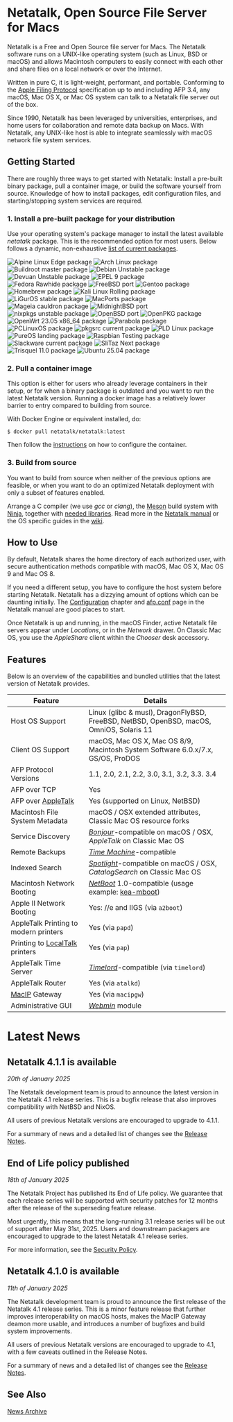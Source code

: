 # Netatalk, Open Source File Server for Macs

Netatalk is a Free and Open Source file server for Macs. The Netatalk
software runs on a UNIX-like operating system (such as Linux, BSD or
macOS) and allows Macintosh computers to easily connect with each other
and share files on a local network or over the Internet.

Written in pure C, it is light-weight, performant, and portable.
Conforming to the [Apple Filing
Protocol](https://developer.apple.com/library/archive/documentation/Networking/Conceptual/AFP/Introduction/Introduction.html#//apple_ref/doc/uid/TP40000854-CH1-SW1)
specification up to and including AFP 3.4, any macOS, Mac OS X, or Mac
OS system can talk to a Netatalk file server out of the box.

Since 1990, Netatalk has been leveraged by universities, enterprises,
and home users for collaboration and remote data backup on Macs. With
Netatalk, any UNIX-like host is able to integrate seamlessly with macOS
network file system services.

## Getting Started

There are roughly three ways to get started with Netatalk: Install a
pre-built binary package, pull a container image, or build the software
yourself from source. Knowledge of how to install packages, edit
configuration files, and starting/stopping system services are required.

### 1. Install a pre-built package for your distribution

Use your operating system's package manager to install the latest
available *netatalk* package. This is the recommended option for most
users. Below follows a dynamic, non-exhaustive [list of current
packages](https://repology.org/project/netatalk/packages).

![Alpine Linux Edge
package](https://repology.org/badge/version-for-repo/alpine_edge/netatalk.svg)
![Arch Linux
package](https://repology.org/badge/version-for-repo/aur/netatalk.svg)
![Buildroot master
package](https://repology.org/badge/version-for-repo/buildroot_master/netatalk.svg)
![Debian Unstable
package](https://repology.org/badge/version-for-repo/debian_unstable/netatalk.svg)
![Devuan Unstable
package](https://repology.org/badge/version-for-repo/devuan_unstable/netatalk.svg)
![EPEL 9
package](https://repology.org/badge/version-for-repo/epel_9/netatalk.svg)
![Fedora Rawhide
package](https://repology.org/badge/version-for-repo/fedora_rawhide/netatalk.svg)
![FreeBSD
port](https://repology.org/badge/version-for-repo/freebsd/netatalk.svg)
![Gentoo
package](https://repology.org/badge/version-for-repo/gentoo/netatalk.svg)
![Homebrew
package](https://repology.org/badge/version-for-repo/homebrew/netatalk.svg)
![Kali Linux Rolling
package](https://repology.org/badge/version-for-repo/kali_rolling/netatalk.svg)
![LiGurOS stable
package](https://repology.org/badge/version-for-repo/liguros_stable/netatalk.svg)
![MacPorts
package](https://repology.org/badge/version-for-repo/macports/netatalk.svg)
![Mageia cauldron
package](https://repology.org/badge/version-for-repo/mageia_cauldron/netatalk.svg)
![MidnightBSD
port](https://repology.org/badge/version-for-repo/mports/netatalk.svg)
![nixpkgs unstable
package](https://repology.org/badge/version-for-repo/nix_unstable/netatalk.svg)
![OpenBSD
port](https://repology.org/badge/version-for-repo/openbsd/netatalk.svg)
![OpenPKG
package](https://repology.org/badge/version-for-repo/openpkg_current/netatalk.svg)
![OpenWrt 23.05 x86_64
package](https://repology.org/badge/version-for-repo/openwrt_23_05_x86_64/netatalk.svg)
![Parabola
package](https://repology.org/badge/version-for-repo/parabola/netatalk.svg)
![PCLinuxOS
package](https://repology.org/badge/version-for-repo/pclinuxos/netatalk.svg)
![pkgsrc current
package](https://repology.org/badge/version-for-repo/pkgsrc_current/netatalk.svg)
![PLD Linux
package](https://repology.org/badge/version-for-repo/pld/netatalk.svg)
![PureOS landing
package](https://repology.org/badge/version-for-repo/pureos_landing/netatalk.svg)
![Raspbian Testing
package](https://repology.org/badge/version-for-repo/raspbian_testing/netatalk.svg)
![Slackware current
package](https://repology.org/badge/version-for-repo/slackware_current/netatalk.svg)
![SliTaz Next
package](https://repology.org/badge/version-for-repo/slitaz_next/netatalk.svg)
![Trisquel 11.0
package](https://repology.org/badge/version-for-repo/trisquel_11_0/netatalk.svg)
![Ubuntu 25.04
package](https://repology.org/badge/version-for-repo/ubuntu_25_04/netatalk.svg)

### 2. Pull a container image

This option is either for users who already leverage containers in their
setup, or for when a binary package is outdated and you want to run the
latest Netatalk version. Running a docker image has a relatively lower
barrier to entry compared to building from source.

With Docker Engine or equivalent installed, do:

    $ docker pull netatalk/netatalk:latest

Then follow the
[instructions](https://hub.docker.com/r/netatalk/netatalk) on how to
configure the container.

### 3. Build from source

You want to build from source when neither of the previous options are
feasible, or when you want to do an optimized Netatalk deployment with
only a subset of features enabled.

Arrange a C compiler (we use *gcc* or *clang*), the
[Meson](https://mesonbuild.com/) build system with
[Ninja](https://ninja-build.org/), together with [needed
libraries](https://github.com/Netatalk/netatalk/blob/main/INSTALL.md#external-software-dependencies).
Read more in the [Netatalk manual](stable/htmldocs/installation) or the
OS specific guides in the [wiki](docs).

## How to Use

By default, Netatalk shares the home directory of each authorized user,
with secure authentication methods compatible with macOS, Mac OS X, Mac
OS 9 and Mac OS 8.

If you need a different setup, you have to configure the host system
before starting Netatalk. Netatalk has a dizzying amount of options
which can be daunting initially. The
[Configuration](stable/htmldocs/configuration) chapter and
[afp.conf](https://netatalk.io/stable/htmldocs/afp.conf.5) page in the
Netatalk manual are good places to start.

Once Netatalk is up and running, in the macOS Finder, active Netatalk
file servers appear under *Locations*, or in the *Network* drawer. On
Classic Mac OS, you use the *AppleShare* client within the *Chooser*
desk accessory.

## Features

Below is an overview of the capabilities and bundled utilities that the
latest version of Netatalk provides.

| Feature | Details |
|----|----|
| Host OS Support | Linux (glibc & musl), DragonFlyBSD, FreeBSD, NetBSD, OpenBSD, macOS, OmniOS, Solaris 11 |
| Client OS Support | macOS, Mac OS X, Mac OS 8/9, Macintosh System Software 6.0.x/7.x, GS/OS, ProDOS |
| AFP Protocol Versions | 1.1, 2.0, 2.1, 2.2, 3.0, 3.1, 3.2, 3.3. 3.4 |
| AFP over TCP | Yes |
| AFP over [AppleTalk](https://en.wikipedia.org/wiki/AppleTalk) | Yes (supported on Linux, NetBSD) |
| Macintosh File System Metadata | macOS / OSX extended attributes, Classic Mac OS resource forks |
| Service Discovery | *[Bonjour](https://en.wikipedia.org/wiki/Bonjour_(software))*-compatible on macOS / OSX, *AppleTalk* on Classic Mac OS |
| Remote Backups | *[Time Machine](https://en.wikipedia.org/wiki/Time_Machine_(macOS))*-compatible |
| Indexed Search | *[Spotlight](https://en.wikipedia.org/wiki/Spotlight_(Apple))*-compatible on macOS / OSX, *CatalogSearch* on Classic Mac OS |
| Macintosh Network Booting | *[NetBoot](https://en.wikipedia.org/wiki/NetBoot)* 1.0-compatible (usage example: [kea-mboot](https://github.com/saybur/kea-mboot)) |
| Apple II Network Booting | Yes: //e and IIGS (via `a2boot`) |
| AppleTalk Printing to modern printers | Yes (via `papd`) |
| Printing to [LocalTalk](https://en.wikipedia.org/wiki/LocalTalk) printers | Yes (via `pap`) |
| AppleTalk Time Server | *[Timelord](https://web.archive.org/web/20010303220117/http://www.cs.mu.oz.au/appletalk/readmes/TMLD.README.html)*-compatible (via `timelord`) |
| AppleTalk Router | Yes (via `atalkd`) |
| [MacIP](https://en.wikipedia.org/wiki/MacIP) Gateway | Yes (via `macipgw`) |
| Administrative GUI | *[Webmin](https://webmin.com/)* module |

# Latest News

## Netatalk 4.1.1 is available

*20th of January 2025*

The Netatalk development team is proud to announce the latest version in
the Netatalk 4.1 release series. This is a bugfix release that also
improves compatibility with NetBSD and NixOS.

All users of previous Netatalk versions are encouraged to upgrade to
4.1.1.

For a summary of news and a detailed list of changes see the [Release
Notes](/4.1/ReleaseNotes4.1.1.html).

## End of Life policy published

*18th of January 2025*

The Netatalk Project has published its End of Life policy. We guarantee
that each release series will be supported with security patches for 12
months after the release of the superseding feature release.

Most urgently, this means that the long-running 3.1 release series will
be out of support after May 31st, 2025. Users and downstream packagers
are encouraged to upgrade to the latest Netatalk 4.1 release series.

For more information, see the [Security
Policy](/security.html).

## Netatalk 4.1.0 is available

*11th of January 2025*

The Netatalk development team is proud to announce the first release of
the Netatalk 4.1 release series. This is a minor feature release that
further improves interoperability on macOS hosts, makes the MacIP
Gateway deamon more usable, and introduces a number of bugfixes and
build system improvements.

All users of previous Netatalk versions are encouraged to upgrade to
4.1, with a few caveats outlined in the Release Notes.

For a summary of news and a detailed list of changes see the [Release
Notes](/4.1/ReleaseNotes4.1.0.html).

## See Also

[News Archive](/archive.html)
